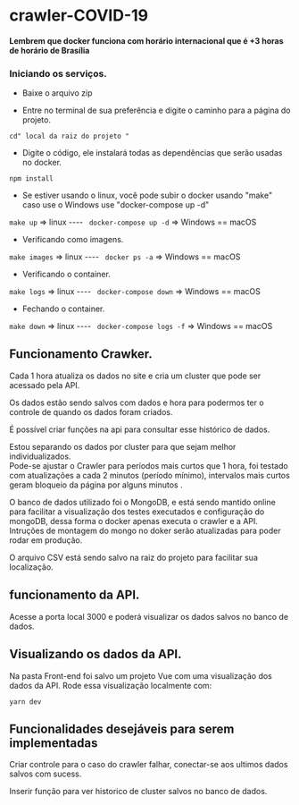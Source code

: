 #  crawler-COVID-19	

####  Lembrem que docker funciona com horário internacional que é +3 ​​horas de horário de Brasília	

###  Iniciando os serviços.	

* Baixe o arquivo zip	

* Entre no terminal de sua preferência e digite o caminho para a página do projeto.	

`cd" local da raiz do projeto "`	

* Digite o código, ele instalará todas as dependências que serão usadas no docker.	

`npm install`	

* Se estiver usando o linux, você pode subir o docker usando "make" caso use o Windows use "docker-compose up -d"	

`make up` => linux ---- ` docker-compose up -d` => Windows == macOS	

* Verificando como imagens.	

`make images` => linux ---- ` docker ps -a` => Windows == macOS	

* Verificando o container.	

`make logs` => linux ---- ` docker-compose down` => Windows == macOS	

* Fechando o container.	

`make down` => linux ---- ` docker-compose logs -f` => Windows == macOS	



##  Funcionamento Crawker.	

Cada 1 hora atualiza os dados no site e cria um cluster que pode ser acessado pela API.	

Os dados estão sendo salvos com dados e hora para podermos ter o controle de quando os dados foram criados.	

É possível criar funções na api para consultar esse histórico de dados.	

Estou separando os dados por cluster para que sejam melhor individualizados.	
Pode-se ajustar o Crawler para períodos mais curtos que 1 hora, foi testado com atualizações a cada 2 minutos (período mínimo), intervalos mais curtos geram bloqueio da página por alguns minutos .	

O banco de dados utilizado foi o MongoDB, e está sendo mantido online para facilitar a visualização dos testes executados e configuração do mongoDB,  dessa forma o docker apenas executa o crawler e a API.  Intruções de montagem do mongo no doker serão atualizadas para poder rodar em produção.

O arquivo CSV está sendo salvo na raiz do projeto para facilitar sua localização.

##  funcionamento da API.	

Acesse a porta local 3000 e poderá visualizar os dados salvos no banco de dados.

##  Visualizando os dados da API.	

Na pasta Front-end foi salvo um projeto Vue com uma visualização dos dados da API. Rode essa visualização localmente com:

`yarn dev`


##  Funcionalidades desejáveis ​​para serem implementadas	

Criar controle para o caso do crawler falhar, conectar-se aos ultimos dados salvos com sucess.
	
Inserir função para ver historico de cluster salvos no banco de dados.

<!-- As 20:00 horas do dia 18/03 verificou-se uma mudança no código da pagina onde raspamos dados, estou verificando se houve quebra do crawler. -->